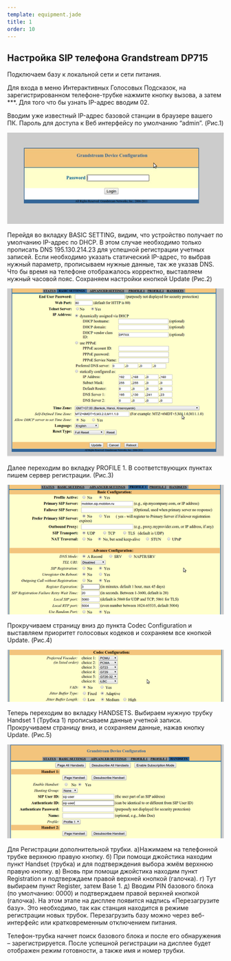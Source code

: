 ```yaml
--- 
template: equipment.jade
title: 1
order: 10
---
```


## Настройка SIP телефона Grandstream DP715

Подключаем базу к локальной сети и сети питания.

Для входа в меню Интерактивных Голосовых Подсказок,
на зарегистрированном телефоне-трубке нажмите кнопку вызова, а затем ***. Для того что бы узнать IP-адрес вводим 02.


Вводим уже известный IP-адрес базовой станции в браузере вашего ПК.
Пароль для доступа к Веб интерфейсу по умолчанию “admin”. (Рис.1)

![](1.png)

Перейдя во вкладку BASIC SETTING, видим, что устройство получает по умолчанию IP-адрес по DHCP. В этом случае необходимо только прописать DNS 195.130.214.23 для успешной регистрации учетных записей. Если необходимо указать статический IP-адрес, то выбрав нужный параметр, прописываем нужные данные, так же указав DNS. Что бы время на телефоне отображалось корректно, выставляем нужный часовой пояс. Сохраняем настройки кнопкой Update (Рис.2)

![](2.png)

Далее переходим во вкладку PROFILE 1. В соответствующих пунктах пишем сервер регистрации. (Рис.3)

![](3.png)

Прокручиваем страницу вниз до пункта Codec Configuration и выставляем приоритет голосовых кодеков и сохраняем все кнопкой Update. (Рис.4)

![](4.png)

Теперь переходим во вкладку HANDSETS. Выбираем нужную трубку Handset 1 (Трубка 1) прописываем данные учетной записи. Прокручиваем страницу вниз, и сохраняем данные, нажав кнопку Update. (Рис.5)

![](5.png)

Для Регистрации дополнительной трубки.
a)Нажимаем на телефонной трубке верхнюю правую кнопку.
б) При помощи джойстика находим пункт Handset (трубка) и для подтверждения выбора жмём верхнюю правую кнопку.
в) Вновь при помощи джойстика находим пункт Registration и подтверждаем правой верхней кнопкой (галочка).
г) Тут выбираем пункт Register, затем Base 1.
д) Вводим PIN базового блока (по умолчанию: 0000) и подтверждаем правой верхней кнопкой (галочка).
На этом этапе на дисплее появится надпись «Перезагрузите базу». Это необходимо, так как станция находится в режиме регистрации новых трубок. Перезагрузить базу можно через веб-интерфейс или кратковременным отключением питания.

Телефон-трубка начнет поиск базового блока и после его обнаружения – зарегистрируется. После успешной регистрации на дисплее будет отображен режим готовности, а также имя и номер трубки.
